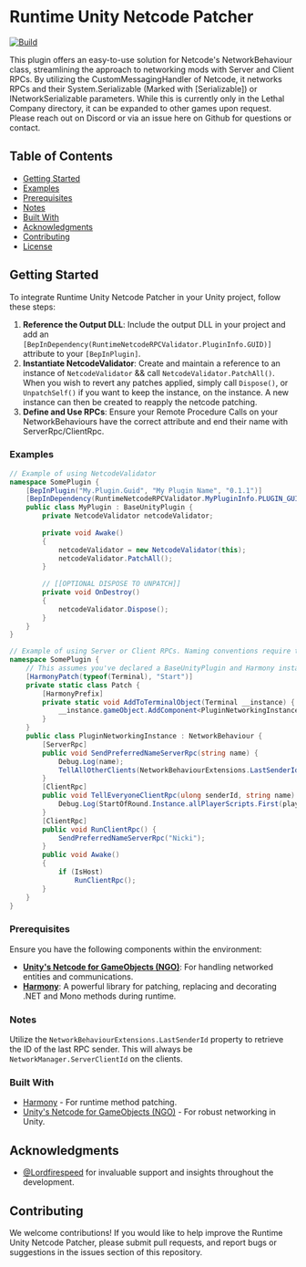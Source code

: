 # Runtime Unity Netcode Patcher
[![Build](https://github.com/NicholasScott1337/RuntimeNetcodeRPCValidator/actions/workflows/build.yml/badge.svg)](https://github.com/NicholasScott1337/RuntimeNetcodeRPCValidator/actions/workflows/build.yml)

This plugin offers an easy-to-use solution for Netcode's NetworkBehaviour class, streamlining the approach to networking mods with Server and Client RPCs. By utilizing the CustomMessagingHandler of Netcode, it networks RPCs and their System.Serializable (Marked with [Serializable]) or INetworkSerializable parameters. While this is currently only in the Lethal Company directory, it can be expanded to other games upon request. Please reach out on Discord or via an issue here on Github for questions or contact.


## Table of Contents
- [Getting Started](#getting-started)
- [Examples](#examples)
- [Prerequisites](#prerequisites)
- [Notes](#notes)
- [Built With](#built-with)
- [Acknowledgments](#acknowledgments)
- [Contributing](#contributing)
- [License](#license)

## Getting Started

To integrate Runtime Unity Netcode Patcher in your Unity project, follow these steps:

1. **Reference the Output DLL**: Include the output DLL in your project and add an `[BepInDependency(RuntimeNetcodeRPCValidator.PluginInfo.GUID)]` attribute to your `[BepInPlugin]`.
2. **Instantiate NetcodeValidator**: Create and maintain a reference to an instance of `NetcodeValidator` && call `NetcodeValidator.PatchAll()`. When you wish to revert any patches applied, simply call `Dispose()`, or `UnpatchSelf()` if you want to keep the instance, on the instance. A new instance can then be created to reapply the netcode patching.
3. **Define and Use RPCs**: Ensure your Remote Procedure Calls on your NetworkBehaviours have the correct attribute and end their name with ServerRpc/ClientRpc.

### Examples

```csharp
// Example of using NetcodeValidator
namespace SomePlugin {
    [BepInPlugin("My.Plugin.Guid", "My Plugin Name", "0.1.1")]
    [BepInDependency(RuntimeNetcodeRPCValidator.MyPluginInfo.PLUGIN_GUID, RuntimeNetcodeRPCValidator.MyPluginInfo.PLUGIN_VERSION)]
    public class MyPlugin : BaseUnityPlugin {
        private NetcodeValidator netcodeValidator;
        
        private void Awake()
        {
            netcodeValidator = new NetcodeValidator(this);
            netcodeValidator.PatchAll();
        }
        
        // [[OPTIONAL DISPOSE TO UNPATCH]]
        private void OnDestroy()
        {
            netcodeValidator.Dispose();
        }
    }
}
```


```csharp
// Example of using Server or Client RPCs. Naming conventions require the method to end with the corresponding attribute name.
namespace SomePlugin {
    // This assumes you've declared a BaseUnityPlugin and Harmony instance elsewhere. Including the previous snippet about NetcodeValidator.
    [HarmonyPatch(typeof(Terminal), "Start")]
    private static class Patch {
        [HarmonyPrefix]
        private static void AddToTerminalObject(Terminal __instance) {
            __instance.gameObject.AddComponent<PluginNetworkingInstance>();
        }
    }
    public class PluginNetworkingInstance : NetworkBehaviour {
        [ServerRpc]
        public void SendPreferredNameServerRpc(string name) {
            Debug.Log(name);
            TellAllOtherClients(NetworkBehaviourExtensions.LastSenderId, name);
        }
        [ClientRpc]
        public void TellEveryoneClientRpc(ulong senderId, string name) {
            Debug.Log(StartOfRound.Instance.allPlayerScripts.First(playerController => playerController.actualClientId == senderId).playerUsername + " is now " + name);
        }
        [ClientRpc]
        public void RunClientRpc() {
            SendPreferredNameServerRpc("Nicki");
        }
        public void Awake()
        {
            if (IsHost)
                RunClientRpc();
        }
    }
}
```

### Prerequisites

Ensure you have the following components within the environment:

- **[Unity's Netcode for GameObjects (NGO)](https://github.com/Unity-Technologies/com.unity.netcode.gameobjects)**: For handling networked entities and communications.
- **[Harmony](https://github.com/pardeike/Harmony)**: A powerful library for patching, replacing and decorating .NET and Mono methods during runtime.

### Notes

Utilize the `NetworkBehaviourExtensions.LastSenderId` property to retrieve the ID of the last RPC sender. This will always be `NetworkManager.ServerClientId` on the clients.


### Built With

- [Harmony](https://github.com/pardeike/Harmony) - For runtime method patching.
- [Unity's Netcode for GameObjects (NGO)](https://github.com/Unity-Technologies/com.unity.netcode.gameobjects) - For robust networking in Unity.

## Acknowledgments

- [@Lordfirespeed](https://www.discordapp.com/users/290259615059279883) for invaluable support and insights throughout the development.

## Contributing

We welcome contributions! If you would like to help improve the Runtime Unity Netcode Patcher, please submit pull requests, and report bugs or suggestions in the issues section of this repository.
